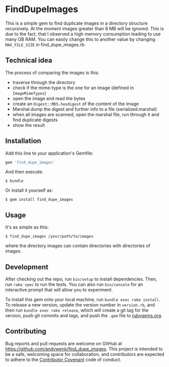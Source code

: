 # FindDupeImages

This is a simple gem to find duplicate images in a directory structure recursively. At the moment images greater than
8 MB will be ignored. This is due to the fact, that I observed a high memory consumption leading to use many
GB RAM. You can easily change this to another value by changing `MAX_FILE_SIZE` in find_dupe_images.rb.

## Technical idea

The process of comparing the images is this:

* traverse through the directory
* check if the mime-type is the one for an image (defined in `ImageMimeTypes`)
* open the image and read the bytes
* create an `Digest::MD5.hexdigest` of the content of the image
* Marshal.dump the digest and further info to a file (serialized.marshal)
* when all images are scanned, open the marshal file, run through it and find duplicate digests
* show the result

## Installation

Add this line to your application's Gemfile:

```ruby
gem 'find_dupe_images'
```

And then execute:

    $ bundle

Or install it yourself as:

    $ gem install find_dupe_images

## Usage

It's as simple as this:

    $ find_dupe_images /your/path/to/images

where the directory images can contain directories with directories of images.

## Development

After checking out the repo, run `bin/setup` to install dependencies. Then, run `rake spec` to run the tests. You can also run `bin/console` for an interactive prompt that will allow you to experiment.

To install this gem onto your local machine, run `bundle exec rake install`. To release a new version, update the version number in `version.rb`, and then run `bundle exec rake release`, which will create a git tag for the version, push git commits and tags, and push the `.gem` file to [rubygems.org](https://rubygems.org).

## Contributing

Bug reports and pull requests are welcome on GitHub at https://github.com/andywenk/find_dupe_images. This project is intended to be a safe, welcoming space for collaboration, and contributors are expected to adhere to the [Contributor Covenant](contributor-covenant.org) code of conduct.
